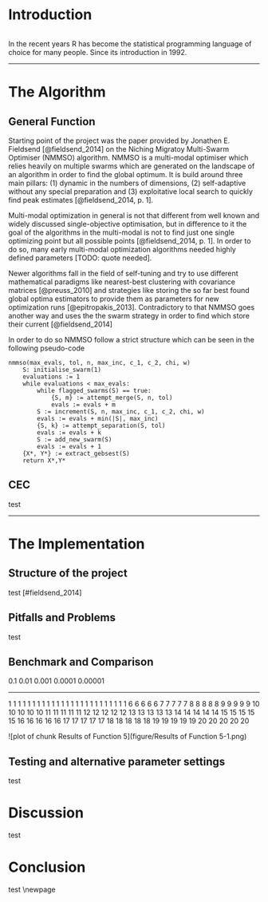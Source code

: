# Introduction #

```
```
In the recent years R has become the statistical programming language of choice for many people. Since its introduction in 1992. 

----

# The Algorithm #

## General Function ##

Starting point of the project was the paper provided by Jonathen E. Fieldsend [@fieldsend_2014] on the Niching Migratoy Multi-Swarm Optimiser (NMMSO) algorithm. NMMSO is a multi-modal optimiser which relies heavily on multiple swarms which are generated on the landscape of an algorithm in order to find the global optimum. It is build around three main pillars: (1) dynamic in the numbers of dimensions, (2) self-adaptive without any special preparation and (3) exploitative local search to quickly find peak estimates [@fieldsend_2014, p. 1]. 

Multi-modal optimization in general is not that different from well known and widely discussed single-objective optimisation, but in difference to it the goal of the algorithms in the multi-modal is not to find just one single optimizing point but all possible points [@fieldsend_2014, p. 1]. In order to do so, many early multi-modal optimization algorithms needed highly defined parameters [TODO: quote needed]. 

Newer algorithms fall in the field of self-tuning and try to use different mathematical paradigms like nearest-best clustering with covariance matrices [@preuss_2010] and strategies like storing the so far best found global optima estimators to provide them as parameters for new optimization runs [@epitropakis_2013]. Contradictory to that NMMSO goes another way and uses the the swarm strategy in order to find which store their current [@fieldsend_2014]

In order to do so NMMSO follow a strict structure which can be seen in the following pseudo-code
	
	nmmso(max_evals, tol, n, max_inc, c_1, c_2, chi, w)
		S: initialise_swarm(1)
		evaluations := 1
		while evaluations < max_evals:
			while flagged_swarms(S) == true:
				{S, m} := attempt_merge(S, n, tol)
				evals := evals + m
			S := increment(S, n, max_inc, c_1, c_2, chi, w)
			evals := evals + min(|S|, max_inc)
			{S, k} := attempt_separation(S, tol)
			evals := evals + k
			S := add_new_swarm(S)
			evals := evals + 1
		{X*, Y*} := extract_gebsest(S)
		return X*,Y*

## CEC ##

test

----

# The Implementation #

## Structure of the project ##

test [#fieldsend_2014]

## Pitfalls and Problems ##

test

## Benchmark and Comparison ##



 0.1   0.01   0.001   0.0001   0.00001
----  -----  ------  -------  --------
   1      1       1        1         1
   1      1       1        1         1
   1      1       1        1         1
   1      1       1        1         1
   1      1       1        1         1
   6      6       6        6         6
   7      7       7        7         7
   8      8       8        8         8
   9      9       9        9         9
  10     10      10       10        10
  11     11      11       11        11
  12     12      12       12        12
  13     13      13       13        13
  14     14      14       14        14
  15     15      15       15        15
  16     16      16       16        16
  17     17      17       17        17
  18     18      18       18        18
  19     19      19       19        19
  20     20      20       20        20


![plot of chunk Results of Function 5](figure/Results of Function 5-1.png) 


## Testing and alternative parameter settings ##

test

# Discussion #

test

# Conclusion #

test
\newpage
